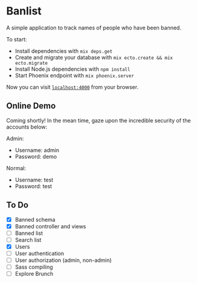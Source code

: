 # Banlist

A simple application to track names of people who have been banned.

To start:

  * Install dependencies with `mix deps.get`
  * Create and migrate your database with `mix ecto.create && mix ecto.migrate`
  * Install Node.js dependencies with `npm install`
  * Start Phoenix endpoint with `mix phoenix.server`

Now you can visit [`localhost:4000`](http://localhost:4000) from your browser.

## Online Demo

Coming shortly! In the mean time, gaze upon the incredible security of the accounts below:

Admin:

* Username: admin
* Password: demo

Normal:

* Username: test
* Password: test

## To Do

- [x] Banned schema
- [x] Banned controller and views
- [ ] Banned list
- [ ] Search list
- [x] Users
- [ ] User authentication
- [ ] User authorization (admin, non-admin)
- [ ] Sass compiling
- [ ] Explore Brunch
